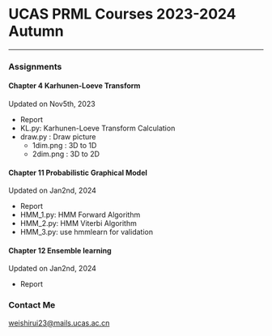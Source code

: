 # UCAS PRML Courses 2023-2024 Autumn
---
### Assignments
#### Chapter 4 Karhunen-Loeve Transform
Updated on Nov5th, 2023
- Report
- KL.py: Karhunen-Loeve Transform Calculation
- draw.py : Draw picture
  - 1dim.png : 3D to 1D
  - 2dim.png : 3D to 2D 
#### Chapter 11 Probabilistic Graphical Model
Updated on Jan2nd, 2024
- Report
- HMM_1.py: HMM Forward Algorithm
- HMM_2.py: HMM Viterbi Algorithm
- HMM_3.py: use hmmlearn for validation

#### Chapter 12 Ensemble learning
Updated on Jan2nd, 2024
- Report

### Contact Me
weishirui23@mails.ucas.ac.cn